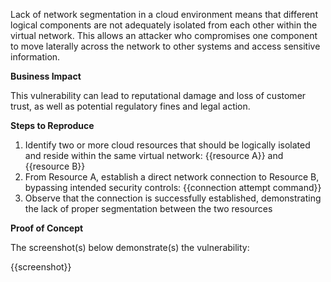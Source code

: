 Lack of network segmentation in a cloud environment means that different logical components are not adequately isolated from each other within the virtual network. This allows an attacker who compromises one component to move laterally across the network to other systems and access sensitive information.

**Business Impact**

This vulnerability can lead to reputational damage and loss of customer trust, as well as potential regulatory fines and legal action.

**Steps to Reproduce**

1. Identify two or more cloud resources that should be logically isolated and reside within the same virtual network: {{resource A}} and {{resource B}}
2. From Resource A, establish a direct network connection to Resource B, bypassing intended security controls: {{connection attempt command}}
3. Observe that the connection is successfully established, demonstrating the lack of proper segmentation between the two resources

**Proof of Concept**

The screenshot(s) below demonstrate(s) the vulnerability:

{{screenshot}}
